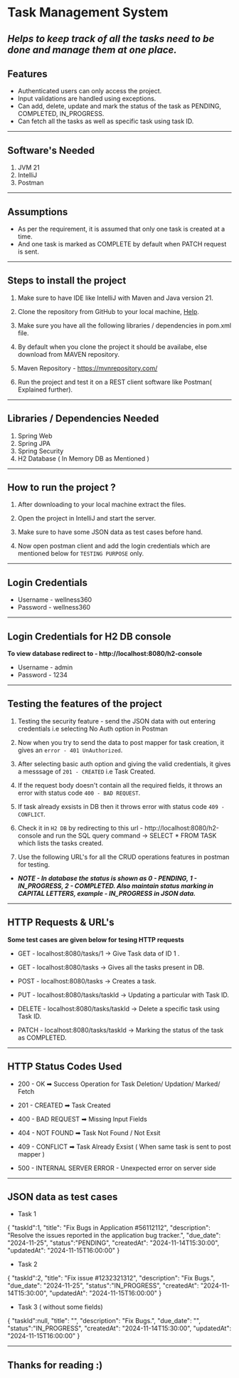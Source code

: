 # Task Management System
***Helps to keep track of all the tasks need to be done and manage them at one place.***
---
## Features
- Authenticated users can only access the project.
- Input validations are handled using exceptions.
- Can add, delete, update and mark the status of the task as PENDING, COMPLETED, IN_PROGRESS.
- Can fetch  all the tasks as well as specific task using task ID.
---

## Software's Needed

1. JVM 21
2. IntelliJ
3. Postman
---
## Assumptions
- As per the requirement, it is assumed that only one task is created at a time.
- And one task is marked as COMPLETE by default when PATCH request is sent.
---

##  Steps to install the project

1. Make sure to have IDE like IntelliJ with Maven and Java version 21.

2. Clone the repository from GitHub to your local machine, [Help](https://docs.github.com/en/repositories/creating-and-managing-repositories/cloning-a-repository).

3. Make sure you have all the following libraries / dependencies in pom.xml file.

4. By default when you clone the project it should be availabe, else download from MAVEN repository.

5. Maven Repository - https://mvnrepository.com/

6. Run the project and test it on a REST client software like Postman( Explained further).

---
## Libraries / Dependencies Needed 

1. Spring Web
2. Spring JPA
3. Spring Security
4. H2 Database ( In Memory DB as Mentioned )

---

## How to run the project ?
1. After downloading to your local machine extract the files.

2. Open the project in IntelliJ and start the server.

3. Make sure to have some JSON data as test cases before hand.

4. Now open postman client and add the login credentials which are mentioned below for `TESTING PURPOSE` only.
---
## Login Credentials
- Username - wellness360
- Password - wellness360
---
## Login Credentials for H2 DB console

**To view database redirect to -  http://localhost:8080/h2-console**
- Username - admin 
- Password - 1234

---
## Testing the features of the project

1. Testing the security feature - send the JSON data with out entering credentials i.e selecting No Auth option in Postman

2. Now when you try to send the data to post mapper for task creation, it gives an `error - 401 UnAuthorized`.

3. After selecting basic auth option and giving the valid credentials, it gives a messsage of `201 - CREATED` i.e Task Created.

4. If the request body doesn't contain all the required fields, it throws an error with status code `400 - BAD REQUEST`.

5. If task already exsists in DB then it throws error with status code `409 - CONFLICT`.

4. Check it in `H2 DB` by redirecting to this url - http://localhost:8080/h2-console and run the SQL query command -> SELECT * FROM TASK which lists the tasks created.

5. Use the following URL's for all the CRUD operations  features in postman for testing.

- ***NOTE - In database the status is shown as 0 - PENDING, 1 - IN_PROGRESS, 2 - COMPLETED. Also maintain status marking in CAPITAL LETTERS, example - IN_PROGRESS in JSON data.***

---
## HTTP Requests & URL's

**Some test cases are given below for tesing HTTP requests** 
- GET - localhost:8080/tasks/1 →  Give Task data of ID 1 .

- GET - localhost:8080/tasks →  Gives all the tasks present in DB.

- POST - localhost:8080/tasks → Creates a task.

- PUT - localhost:8080/tasks/taskId → Updating a particular with Task ID.

- DELETE - localhost:8080/tasks/taskId → Delete a specific task using Task ID.

- PATCH - localhost:8080/tasks/taskId → Marking the status of the task as COMPLETED. 

---
## HTTP Status Codes Used

- 200 - OK ➡ Success Operation for Task Deletion/ Updation/ Marked/ Fetch

- 201 - CREATED ➡ Task Created

- 400 - BAD REQUEST ➡ Missing Input Fields

- 404 - NOT FOUND ➡ Task Not Found / Not Exsit

- 409 - CONFLICT ➡ Task Already Exsist ( When same task is sent to post mapper )

- 500 - INTERNAL SERVER ERROR - Unexpected error on server side
---

## JSON data as test cases
- Task 1

{
"taskId":1,
"title": "Fix Bugs in Application #56112112",
"description": "Resolve the issues reported in the application bug tracker.",
"due_date": "2024-11-25",
"status":"PENDING",
"createdAt": "2024-11-14T15:30:00",
"updatedAt": "2024-11-15T16:00:00"
}


- Task 2

{
"taskId":2,
"title": "Fix issue #1232321312",
"description": "Fix Bugs.",
"due_date": "2024-11-25",
"status":"IN_PROGRESS",
"createdAt": "2024-11-14T15:30:00",
"updatedAt": "2024-11-15T16:00:00"
}

- Task 3 ( without some fields)

{
"taskId":null,
"title": "",
"description": "Fix Bugs.",
"due_date": "",
"status":"IN_PROGRESS",
"createdAt": "2024-11-14T15:30:00",
"updatedAt": "2024-11-15T16:00:00"
}

---
## Thanks for reading :)


[//]: # (## Future Scope of Improvements)

[//]: # ()
[//]: # (- Can improve security using JWT tokens.)

[//]: # (- Store the data in permanent DB like Postgres.)

[//]: # (- Integrate front-end and back-end.)